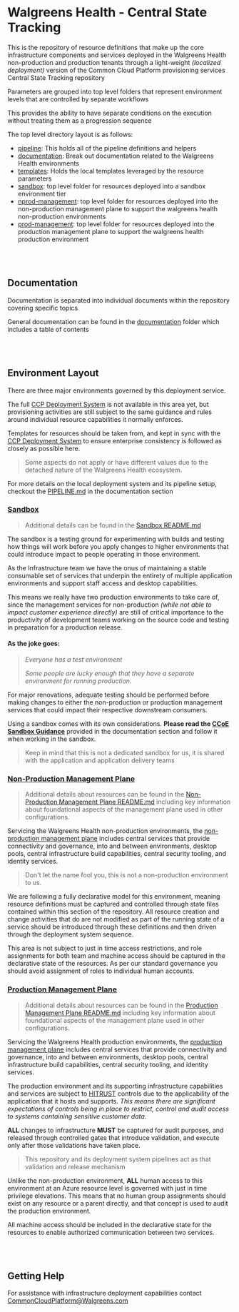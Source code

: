 # Walgreens Health - Central State Tracking 

This is the repository of resource definitions that make up the core infrastructure components and services
deployed in the Walgreens Health non-production and production tenants through a light-weight _(localized deployment)_ version of the
Common Cloud Platform provisioning services Central State Tracking repository

Parameters are grouped into top level folders that represent environment levels that are controlled by separate workflows

This provides the ability to have separate conditions on the execution without treating them as a progression sequence

The top level directory layout is as follows:
* [pipeline](./pipeline/): This holds all of the pipeline definitions and helpers
* [documentation](./documentation/README.md): Break out documentation related to the Walgreens Health environments
* [templates](./templates/): Holds the local templates leveraged by the resource parameters
* [sandbox](./sandbox/README.md): top level folder for resources deployed into a sandbox environment tier
* [nprod-management](./nprod-management/README.md): top level folder for resources deployed into the non-production management plane to support the walgreens health non-production environments
* [prod-management](./prod-management/README.md): top level folder for resources deployed into the production management plane to support the walgreens health production environment

<br><br>

## Documentation

Documentation is separated into individual documents within the repository covering specific topics

General documentation can be found in the [documentation](./documentation/README.md) folder which includes a table of contents

<br><br>

## Environment Layout

There are three major environments governed by this deployment service.

The full [CCP Deployment System](https://dev.azure.com/WBA/IT%20Services/_wiki/wikis/Common%20Cloud%20Platform/158/Common-Cloud-Platform) is not available in this area yet, but provisioning activities are still
subject to the same guidance and rules around individual resource capabilities it normally enforces.

Templates for resources should be taken from, and kept in sync with the [CCP Deployment System](https://dev.azure.com/WBA/IT%20Services/_wiki/wikis/Common%20Cloud%20Platform/158/Common-Cloud-Platform) to ensure enterprise consistency is followed as closely as possible here.

> Some aspects do not apply or have different values due to the detached nature of the Walgreens Health ecosystem.

For more details on the local deployment system and its pipeline setup, checkout the [PIPELINE.md](./documentation/PIPELINE.md) in the documentation section



### [Sandbox](./sandbox/README.md)

> Additional details can be found in the [Sandbox README.md](./sandbox/README.md)

The sandbox is a testing ground for experimenting with builds and testing how things will work before you apply changes to higher environments
that could introduce impact to people operating in those environment.

As the Infrastructure team we have the onus of maintaining a stable consumable set of services that underpin the entirety of multiple application environments
and support staff access and desktop capabilities.

This means we really have two production environments to take care of, since the management services for non-production _(while not able to impact customer experience directly)_ are still of critical importance to the productivity of development teams working on the source code and testing in preparation for
a production release.

#### As the joke goes:
> _Everyone has a test environment_
> 
> _Some people are lucky enough that they have a separate environment for running production._


For major renovations, adequate testing should be performed before making changes to either the non-production or production management services
that could impact their respective downstream consumers.

Using a sandbox comes with its own considerations. **Please read the [CCoE Sandbox Guidance](./documentation/SECURITY.md)** provided in the documentation
section and follow it when working in the sandbox.

> Keep in mind that this is not a dedicated sandbox for us, it is shared with the application and application delivery teams



### [Non-Production Management Plane](./nprod_management/README.md)

> Additional details about resources can be found in the [Non-Production Management Plane README.md](./nprod_management/README.md)
> including key information about foundational aspects of the management plane used in other configurations.

Servicing the Walgreens Health non-production environments, the [non-production management plane](./nprod_management/README.md)
includes central services that provide connectivity and governance, into and between environments, desktop pools, central infrastructure build capabilities,
central security tooling, and identity services.

> Don't let the name fool you, this is not a non-production environment to us.

We are following a fully declarative model for this environment, meaning resource definitions must be captured and controlled through
state files contained within this section of the repository. All resource creation and change activities that do are not modified
as part of the running state of a service should be introduced through these definitions and then driven through the deployment system sequence.

This area is not subject to just in time access restrictions, and role assignments for both team and machine access should be captured
in the declarative state of the resources. As per our standard governance you should avoid assignment of roles to individual human accounts.



### [Production Management Plane](./prod_management/README.md)

> Additional details about resources can be found in the [Production Management Plane README.md](./prod_management/README.md)
> including key information about foundational aspects of the management plane used in other configurations.

Servicing the Walgreens Health production environments, the [production management plane](./prod_management/README.md)
includes central services that provide connectivity and governance, into and between environments, desktop pools, central infrastructure build capabilities,
central security tooling, and identity services.

The production environment and its supporting infrastructure capabilities and services are subject to [HITRUST](https://hitrustalliance.net/) controls due to
the applicability of the application that it hosts and supports. _This means there are significant expectations of controls being in place to restrict, control_
_and audit access to systems containing sensitive customer data._

**ALL** changes to infrastructure **MUST** be captured for audit purposes, and released through controlled gates that introduce validation, and execute
only after those validations have taken place.

> This repository and its deployment system pipelines act as that validation and release mechanism

Unlike the non-production environment, **ALL** human access to this environment at an Azure resource level is governed with just in time privilege elevations.
This means that no human group assignments should exist on any resource or a parent directly, and that concept is used to audit the production environment.

All machine access should be included in the declarative state for the resources to enable authorized communication between two services.


<br><br>


## Getting Help

For assistance with infrastructure deployment capabilities contact [CommonCloudPlatform@Walgreens.com](mailto:CommonCloudPlatform@Walgreens.com)
